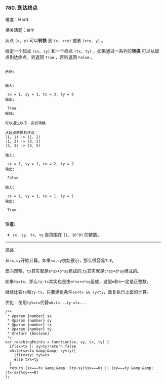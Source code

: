 ### 780. 到达终点

难度：Hard

相关话题：`数学`

从点 `(x, y)` 可以**转换** 到 `(x, x+y)`  或者 `(x+y, y)` 。



给定一个起点 `(sx, sy)` 和一个终点 `(tx, ty)` ，如果通过一系列的**转换** 可以从起点到达终点，则返回  `True` ，否则返回 `False` 。





```

示例:


输入:

 sx = 1, sy = 1, tx = 3, ty = 5
输出:

 True
解释:

可以通过以下一系列转换

从起点转换到终点：
(1, 1) -> (1, 2)
(1, 2) -> (3, 2)
(3, 2) -> (3, 5)

输入:

 sx = 1, sy = 1, tx = 2, ty = 2
输出:

 False

输入:

 sx = 1, sy = 1, tx = 1, ty = 1
输出:

 True


```


**注意:** 




* `sx, sy, tx, ty` 是范围在 `[1, 10^9]` 的整数。






-----

思路：

从`sx,sy`开始计算，如果`sx,sy`初始很小，那么很容易`TLE`。

反向观察，`tx`其实就是`a*sx+b*sy`组成的,`ty`其实就是`c*sx+d*sy`组成的。

如果`ty>tx`，那么`ty-tx`其实也是由`m*sx+n*sy`组成，这里`m`和`n`一定是正整数。

继续比较`tx`和`ty-tx`，只要满足条件`sx<tx && sy<ty`，重复执行上面的计算。

优化：使用`ty%=tx`代替`while...ty-=tx...`



```
/**
 * @param {number} sx
 * @param {number} sy
 * @param {number} tx
 * @param {number} ty
 * @return {boolean}
 */
var reachingPoints = function(sx, sy, tx, ty) {
  if(sx>tx || sy>ty)return false
  while(sx<tx &amp;&amp; sy<ty){
    if(tx<ty) ty%=tx
    else tx%=ty
  }
  return (sx===tx &amp;&amp; (ty-sy)%sx===0) || (sy===ty &amp;&amp; (tx-sx)%sy===0)
};



```

